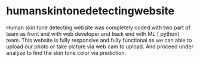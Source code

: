 # humanskintonedetectingwebsite
Human skin tone detecting website was completely coded with two part of team as front end with web developer and back end with ML ( python) team. This website is fully responsive and fully functional as we can able to upload our photo or take picture via web cam to upload.  And proceed under analyze to find the skin tone color via prediction.
